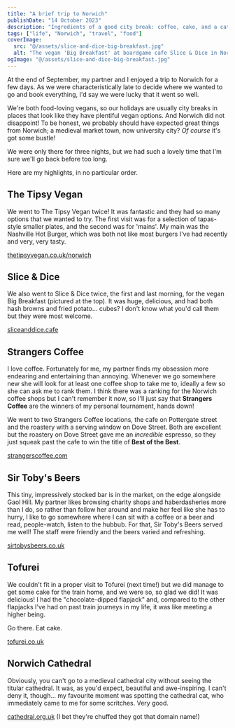 ```yaml
---
title: "A brief trip to Norwich"
publishDate: "14 October 2023"
description: "Ingredients of a good city break: coffee, cake, and a cathedral cat."
tags: ["life", "Norwich", "travel", "food"]
coverImage:
  src: "@/assets/slice-and-dice-big-breakfast.jpg"
  alt: "The vegan 'Big Breakfast' at boardgame cafe Slice & Dice in Norwich"
ogImage: "@/assets/slice-and-dice-big-breakfast.jpg"
---
```


At the end of September, my partner and I enjoyed a trip to Norwich for a few days. As we were characteristically late to decide where we wanted to go and book everything, I'd say we were lucky that it went so well.

We're both food-loving vegans, so our holidays are usually city breaks in places that look like they have plentiful vegan options. And Norwich did not disappoint! To be honest, we probably should have expected great things from Norwich; a medieval market town, now university city? _Of course_ it's got some bustle!

We were only there for three nights, but we had such a lovely time that I'm sure we'll go back before too long.

Here are my highlights, in no particular order.

## The Tipsy Vegan

We went to The Tipsy Vegan twice! It was fantastic and they had so many options that we wanted to try. The first visit was for a selection of tapas-style smaller plates, and the second was for 'mains'. My main was the Nashville Hot Burger, which was both not like most burgers I've had recently and very, very tasty.

[thetipsyvegan.co.uk/norwich](https://thetipsyvegan.co.uk/norwich/)

## Slice & Dice

We also went to Slice & Dice twice, the first and last morning, for the vegan Big Breakfast (pictured at the top). It was huge, delicious, and had both hash browns and fried potato... cubes? I don't know what you'd call them but they were most welcome.

[sliceanddice.cafe](https://www.sliceanddice.cafe/)

## Strangers Coffee

I love coffee. Fortunately for me, my partner finds my obsession more endearing and entertaining than annoying. Whenever we go somewhere new she will look for at least one coffee shop to take me to, ideally a few so she can ask me to rank them. I think there was a ranking for the Norwich coffee shops but I can't remember it now, so I'll just say that **Strangers Coffee** are the winners of my personal tournament, hands down!

We went to two Strangers Coffee locations, the cafe on Pottergate street and the roastery with a serving window on Dove Street. Both are excellent but the roastery on Dove Street gave me an _incredible_ espresso, so they just squeak past the cafe to win the title of **Best of the Best**.

[strangerscoffee.com](https://strangerscoffee.com/)

## Sir Toby's Beers

This tiny, impressively stocked bar is in the market, on the edge alongside Gaol Hill. My partner likes browsing charity shops and haberdasheries more than I do, so rather than follow her around and make her feel like she has to hurry, I like to go somewhere where I can sit with a coffee or a beer and read, people-watch, listen to the hubbub. For that, Sir Toby's Beers served me well! The staff were friendly and the beers varied and refreshing.

[sirtobysbeers.co.uk](https://sirtobysbeers.co.uk/)

## Tofurei

We couldn't fit in a proper visit to Tofurei (next time!) but we did manage to get some cake for the train home, and we were so, so glad we did! It was delicious! I had the "chocolate-dipped flapjack" and, compared to the other flapjacks I've had on past train journeys in my life, it was like meeting a higher being.

Go there. Eat cake.

[tofurei.co.uk](https://tofurei.co.uk/)

## Norwich Cathedral

Obviously, you can't go to a medieval cathedral city without seeing the titular cathedral. It was, as you'd expect, beautiful and awe-inspiring. I can't deny it, though... my favourite moment was spotting the cathedral cat, who immediately came to me for some scritches. Very good.

[cathedral.org.uk](https://cathedral.org.uk/) (I bet they're chuffed they got that domain name!)
